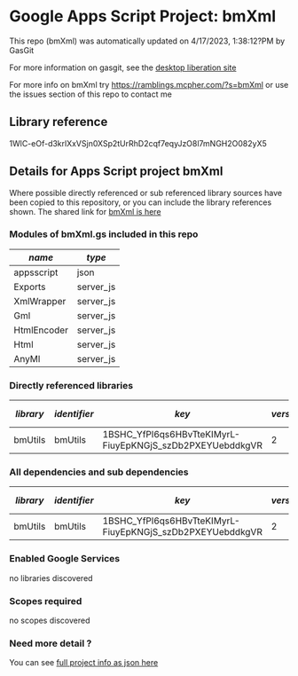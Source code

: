 # Google Apps Script Project: bmXml
This repo (bmXml) was automatically updated on 4/17/2023, 1:38:12?PM by GasGit

For more information on gasgit, see the [desktop liberation site](https://ramblings.mcpher.com/drive-sdk-and-github/migrategasgit/ "desktop liberation")

For more info on bmXml try https://ramblings.mcpher.com/?s=bmXml or use the issues section of this repo to contact me
## Library reference
1WlC-eOf-d3krlXxVSjn0XSp2tUrRhD2cqf7eqyJzO8l7mNGH2O082yX5


## Details for Apps Script project bmXml
Where possible directly referenced or sub referenced library sources have been copied to this repository, or you can include the library references shown. 
The shared link for [bmXml is here](https://script.google.com/d/1WlC-eOf-d3krlXxVSjn0XSp2tUrRhD2cqf7eqyJzO8l7mNGH2O082yX5/edit?usp=sharing "open in the GAS IDE")

### Modules of bmXml.gs included in this repo
*name*|*type*
--- | --- 
appsscript| json
Exports| server_js
XmlWrapper| server_js
Gml| server_js
HtmlEncoder| server_js
Html| server_js
AnyMl| server_js
### Directly referenced libraries
*library*|*identifier*|*key*|*version*|*dev mode*|*source*|
--- | --- | --- | --- | --- | --- 
bmUtils| bmUtils|1BSHC_YfPl6qs6HBvTteKIMyrL-FiuyEpKNGjS_szDb2PXEYUebddkgVR|2|no|no
### All dependencies and sub dependencies
*library*|*identifier*|*key*|*version*|*dev mode*|*source*|
--- | --- | --- | --- | --- | --- 
bmUtils| bmUtils|1BSHC_YfPl6qs6HBvTteKIMyrL-FiuyEpKNGjS_szDb2PXEYUebddkgVR|2|no|no
### Enabled Google Services
no libraries discovered
### Scopes required
no scopes discovered
### Need more detail ?
You can see [full project info as json here](info.json)
